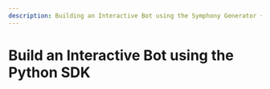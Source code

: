 ```yaml
---
description: Building an Interactive Bot using the Symphony Generator + Python SDK
---
```


# Build an Interactive Bot using the Python SDK

